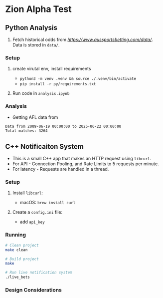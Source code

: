 # Zion Alpha Test 

## Python Analysis 

1. Fetch historical odds from *https://www.aussportsbetting.com/data/*. Data is stored in `data/`.

### Setup 

1. create virutal env, install requirements 
   - `python3 -m venv .venv && source ./.venv/bin/activate`
   - `pip install -r py/requirements.txt`

2. Run code in `analysis.ipynb` 

### Analysis 

- Getting AFL data from 
```txt
Data from 2009-06-19 00:00:00 to 2025-06-22 00:00:00
Total matches: 3264
```

## C++ Notificaiton System

- This is a small C++ app that makes an HTTP request using `libcurl`.
- For API - Connection Pooling, and Rate Limits to 5 requests per minute.
- For latency - Requests are handled in a thread. 

### Setup

1. Install `libcurl`:
   - macOS: `brew install curl`

2. Create a `config.ini` file:
   - add `api_key`

### Running 

```bash
# Clean project 
make clean 

# Build project 
make 

# Run live notification system 
./live_bets
```
### Design Considerations 

